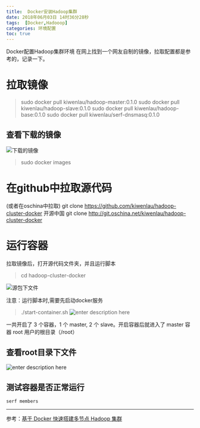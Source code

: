 ```yaml
---
title:  Docker安装Hadoop集群
date: 2018年06月03日 14时36分28秒
tags:  [Docker,Hadooop]
categories: 环境配置
toc: true
---
```

 Docker配置Hadoop集群环境
 在网上找到一个网友自制的镜像，拉取配置都是参考的，记录一下。

# 拉取镜像
>sudo docker pull kiwenlau/hadoop-master:0.1.0
sudo docker pull kiwenlau/hadoop-slave:0.1.0
sudo docker pull kiwenlau/hadoop-base:0.1.0
sudo docker pull kiwenlau/serf-dnsmasq:0.1.0


## 查看下载的镜像
![下载的镜像](https://www.github.com/yaosong5/tuchuang/raw/master/mdtc/2018/6/3/1528038081307.jpg)




> sudo docker images

# 在github中拉取源代码
(或者在oschina中拉取)
git clone https://github.com/kiwenlau/hadoop-cluster-docker
开源中国
git clone http://git.oschina.net/kiwenlau/hadoop-cluster-docker


# 运行容器
拉取镜像后，打开源代码文件夹，并且运行脚本
>cd hadoop-cluster-docker


![源包下文件](https://www.github.com/yaosong5/tuchuang/raw/master/mdtc/2018/6/3/1528038513960.jpg)

注意：运行脚本时,需要先启动docker服务
>./start-container.sh
![enter description here](https://www.github.com/yaosong5/tuchuang/raw/master/mdtc/2018/6/3/1528039457334.jpg)

一共开启了 3 个容器，1 个 master, 2 个 slave。开启容器后就进入了 master 容器 root 用户的根目录（/root）

## 查看root目录下文件
![enter description here](https://www.github.com/yaosong5/tuchuang/raw/master/mdtc/2018/6/3/1528039642562.jpg)

## 测试容器是否正常运行
```serf members```
<!-- more -->


--------
参考：[基于 Docker 快速搭建多节点 Hadoop 集群](http://dockone.io/article/395)